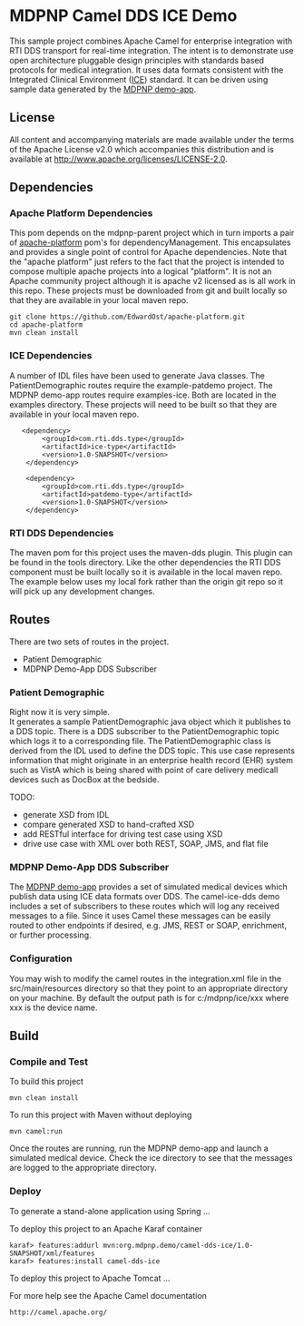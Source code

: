 MDPNP Camel DDS ICE Demo
===========================

This sample project combines Apache Camel for enterprise integration with RTI
DDS transport for real-time integration. The intent is to demonstrate use open
architecture pluggable design principles with standards based protocols for
medical integration.  It uses data formats consistent with the Integrated 
Clinical Environment ([ICE]) standard.  It can be driven using sample data
generated by the [MDPNP demo-app][mdpnp-demo].

License
-------
All content and accompanying materials are made available under the terms of the
Apache License v2.0 which accompanies this distribution and is available at
http://www.apache.org/licenses/LICENSE-2.0.

Dependencies
------------

### Apache Platform Dependencies

This pom depends on the mdpnp-parent project which in turn imports a pair of
[apache-platform] pom's for dependencyManagement.  This encapsulates and
provides a single point of control for Apache dependencies.  Note that the 
"apache platform" just refers to the fact that the project is intended to
compose multiple apache projects into a logical "platform".  It is not an Apache
community project although it is apache v2 licensed as is all work in this repo.
These projects must be downloaded from git and built locally so that they are
available in your local maven repo.

    git clone https://github.com/EdwardOst/apache-platform.git
    cd apache-platform
    mvn clean install

### ICE Dependencies

A number of IDL files have been used to generate Java classes.  The
PatientDemographic routes require the example-patdemo project.  The MDPNP
demo-app routes require examples-ice.  Both are located in the examples
directory.  These projects will need to be built so that they are available in
your local maven repo.

       <dependency>
            <groupId>com.rti.dds.type</groupId>
            <artifactId>ice-type</artifactId>
            <version>1.0-SNAPSHOT</version>
        </dependency>

        <dependency>
            <groupId>com.rti.dds.type</groupId>
            <artifactId>patdemo-type</artifactId>
            <version>1.0-SNAPSHOT</version>
        </dependency>

### RTI DDS Dependencies

The maven pom for this project uses the maven-dds plugin.  This plugin can be
found in the tools directory.  Like the other dependencies the RTI DDS component
must be built locally so it is available in the local maven repo.  The example
below uses my local fork rather than the origin git repo so it will pick up any
development changes.

Routes
------

There are two sets of routes in the project.
* Patient Demographic
* MDPNP Demo-App DDS Subscriber

### Patient Demographic

Right now it is very simple.  
It generates a sample PatientDemographic java object which it publishes to a
DDS topic.  There is a DDS subscriber to the PatientDemographic topic which logs
it to a corresponding file.  The PatientDemographic class is derived from the
IDL used to define the DDS topic.  This use case represents information that
might originate in an enterprise health record (EHR) system such as VistA which
is being shared with point of care delivery medicall devices such as DocBox at
the bedside.

TODO: 
* generate XSD from IDL
* compare generated XSD to hand-crafted XSD
* add RESTful interface for driving test case using XSD
* drive use case with XML over both REST, SOAP, JMS, and flat file

### MDPNP Demo-App DDS Subscriber

The [MDPNP demo-app][mdpnp-demo] provides a set of simulated medical devices
which publish data using ICE data formats over DDS.  The camel-ice-dds demo
includes a set of subscribers to these routes which will log any received
messages to a file.  Since it uses Camel these messages can be easily routed
to other endpoints if desired, e.g. JMS, REST or SOAP, enrichment, or further
processing.

### Configuration

You may wish to modify the camel routes in the integration.xml file in the 
src/main/resources directory so that they point to an appropriate directory on
your machine.  By default the output path is for c:/mdpnp/ice/xxx where xxx is
the device name.


Build
-----

### Compile and Test

To build this project

    mvn clean install

To run this project with Maven without deploying

    mvn camel:run

Once the routes are running, run the MDPNP demo-app and launch a simulated
medical device.  Check the ice directory to see that the messages are logged to
the appropriate directory.

### Deploy

To generate a stand-alone application using Spring
...

To deploy this project to an Apache Karaf container

    karaf> features:addurl mvn:org.mdpnp.demo/camel-dds-ice/1.0-SNAPSHOT/xml/features
    karaf> features:install camel-dds-ice

To deploy this project to Apache Tomcat
...

For more help see the Apache Camel documentation

    http://camel.apache.org/


[mdpnp-demo]: http://sourceforge.net/projects/mdpnp/
[ICE]: http://www.mdpnp.org/mdice.html
[apache-platform]: https://github.com/EdwardOst/apache-platform
[rti-camel-component]: https://github.com/EdwardOst/rti-camel-component